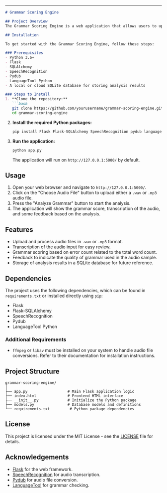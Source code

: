 


---

```markdown
# Grammar Scoring Engine

## Project Overview
The Grammar Scoring Engine is a web application that allows users to upload voice samples for analysis of their grammar accuracy. The application processes audio files, transcribes them into text, and evaluates the quality of the grammar using advanced language processing tools. The results include a grammar score, transcription, and feedback to help users improve their language skills.

## Installation

To get started with the Grammar Scoring Engine, follow these steps:

### Prerequisites
- Python 3.6+
- Flask
- SQLAlchemy
- SpeechRecognition
- Pydub
- LanguageTool Python
- A local or cloud SQLite database for storing analysis results

### Steps to Install
1. **Clone the repository:**
   ```bash
   git clone https://github.com/yourusername/grammar-scoring-engine.git
   cd grammar-scoring-engine
   ```

2. **Install the required Python packages:**
   ```bash
   pip install Flask Flask-SQLAlchemy SpeechRecognition pydub language_tool_python
   ```

3. **Run the application:**
   ```bash
   python app.py
   ```
   The application will run on `http://127.0.0.1:5000/` by default.

## Usage

1. Open your web browser and navigate to `http://127.0.0.1:5000/`.
2. Click on the "Choose Audio File" button to upload either a `.wav` or `.mp3` audio file.
3. Press the "Analyze Grammar" button to start the analysis.
4. The application will show the grammar score, transcription of the audio, and some feedback based on the analysis.

## Features

- Upload and process audio files in `.wav` or `.mp3` format.
- Transcription of the audio input for easy review.
- Grammar scoring based on error count related to the total word count.
- Feedback to indicate the quality of grammar used in the audio sample.
- Storage of analysis results in a SQLite database for future reference.

## Dependencies

The project uses the following dependencies, which can be found in `requirements.txt` or installed directly using `pip`:

- Flask
- Flask-SQLAlchemy
- SpeechRecognition
- Pydub
- LanguageTool Python

### Additional Requirements
- `ffmpeg` or `libav` must be installed on your system to handle audio file conversions. Refer to their documentation for installation instructions.

## Project Structure

```
grammar-scoring-engine/
│
├── app.py                  # Main Flask application logic
├── index.html              # Frontend HTML interface
├── __init__.py             # Initialize the Python package
├── models.py               # Database models and definitions
└── requirements.txt         # Python package dependencies
```

## License

This project is licensed under the MIT License - see the [LICENSE](LICENSE) file for details.

## Acknowledgements

- [Flask](https://flask.palletsprojects.com/) for the web framework.
- [SpeechRecognition](https://pypi.org/project/SpeechRecognition/) for audio transcription.
- [Pydub](https://github.com/jiaaro/pydub) for audio file conversion.
- [LanguageTool](https://languagetool.org/) for grammar checking.
```
